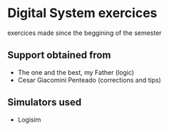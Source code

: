 # Digital System exercices

exercices made since the beggining of the semester

## Support obtained from

- The one and the best, my Father (logic)
- Cesar Giacomini Penteado (corrections and tips)

## Simulators used

- Logisim
